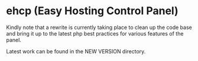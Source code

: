 # ehcp (Easy Hosting Control Panel)

Kindly note that a rewrite is currently taking place to clean up the code base and bring it up to the latest php best practices for various features of the panel.

Latest work can be found in the NEW VERSION directory.